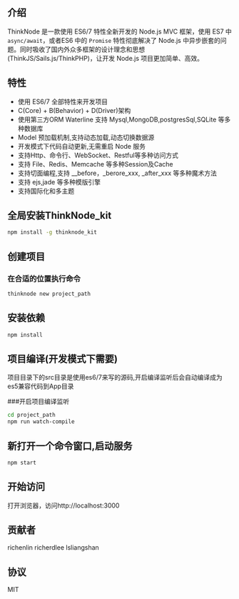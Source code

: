 ## 介绍

ThinkNode 是一款使用 ES6/7 特性全新开发的 Node.js MVC 框架，使用 ES7 中`async/await`，或者ES6 中的 `Promise` 特性彻底解决了 Node.js 中异步嵌套的问题。同时吸收了国内外众多框架的设计理念和思想(ThinkJS/Sails.js/ThinkPHP)，让开发 Node.js 项目更加简单、高效。


## 特性

* 使用 ES6/7 全部特性来开发项目
* C(Core) + B(Behavior) + D(Driver)架构
* 使用第三方ORM Waterline 支持 Mysql,MongoDB,postgresSql,SQLite 等多种数据库
* Model 预加载机制,支持动态加载,动态切换数据源
* 开发模式下代码自动更新,无需重启 Node 服务
* 支持Http、命令行、WebSocket、Restful等多种访问方式
* 支持 File、Redis、Memcache 等多种Session及Cache
* 支持切面编程,支持 __before，_berore_xxx, _after_xxx 等多种魔术方法
* 支持 ejs,jade 等多种模版引擎
* 支持国际化和多主题

## 全局安装ThinkNode_kit

```sh
npm install -g thinknode_kit
```

## 创建项目


### 在合适的位置执行命令

```sh
thinknode new project_path
```

## 安装依赖

```sh
npm install
```

## 项目编译(开发模式下需要)

项目目录下的src目录是使用es6/7来写的源码,开启编译监听后会自动编译成为es5兼容代码到App目录

###开启项目编译监听

```sh
cd project_path
npm run watch-compile
```

## 新打开一个命令窗口,启动服务

```sh
npm start
```

## 开始访问

打开浏览器，访问http://localhost:3000 

## 贡献者

richenlin
richerdlee
lsliangshan

## 协议

MIT